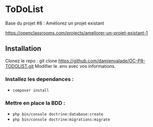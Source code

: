 ToDoList
========

Base du projet #8 : Améliorez un projet existant

https://openclassrooms.com/projects/ameliorer-un-projet-existant-1

## Installation
Clonez le repo :
git clone https://github.com/damienvalade/OC-P8-TODOLIST.git
Modifier le .env avec vos informations.

### Installez les dependances :
- `composer install`

### Mettre en place la BDD :
- `php bin/console doctrine:database:create`
- `php bin/console doctrine:migrations:migrate`